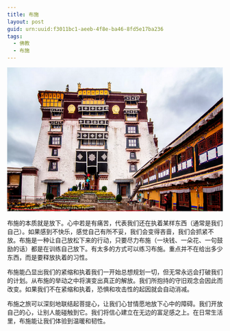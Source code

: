```yaml
---
title: 布施
layout: post
guid: urn:uuid:f3011bc1-aeeb-4f8e-ba46-8fd5e17ba236
tags:
  - 佛教
  - 布施
---
```



[![](/media/files/2010/07/04/bus.png)](https://bolg-1257385283.cos.ap-chengdu.myqcloud.com/2010/07/04/bus.png)

布施的本质就是放下。心中若是有痛苦，代表我们还在执着某样东西（通常是我们自己）。如果感到不快乐，感觉自己有所不妥，我们会变得吝啬，我们会抓紧不放。布施是一种让自己放松下来的行动，只要尽力布施（一块钱、一朵花、一句鼓励的话）都是在训练自己放下。有太多的方式可以练习布施。重点并不在给出多少东西，而是要释放执着的习性。

布施能凸显出我们的紧缩和执着我们一开始总想规划一切，但无常永远会打破我们的计划。从布施的举动之中将演变出真正的解放。我们所抱持的守旧观念会因此而改变。如果我们不在紧缩和执着，恐惧和攻击性的起因就会自动消减。

布施之旅可以深刻地联结起菩提心，让我们心甘情愿地放下心中的障碍。我们开放自己的心，让别人能碰触到它。我们将信心建立在无边的富足感之上。在日常生活里，布施能让我们体验到温暖和韧性。
